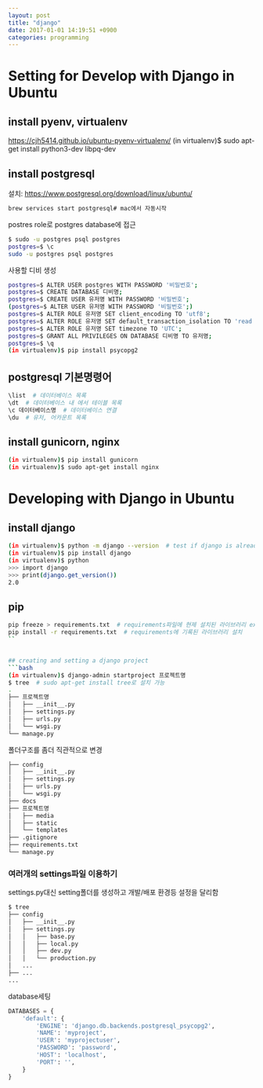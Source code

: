 ```yaml
---
layout: post
title: "django"
date: 2017-01-01 14:19:51 +0900
categories: programming
---
```


# Setting for Develop with Django in Ubuntu

## install pyenv, virtualenv
https://cjh5414.github.io/ubuntu-pyenv-virtualenv/
(in virtualenv)$ sudo apt-get install python3-dev libpq-dev

## install postgresql
설치: https://www.postgresql.org/download/linux/ubuntu/
```bash
brew services start postgresql# mac에서 자동시작
```

postres role로 postgres database에 접근
```bash
$ sudo -u postgres psql postgres
postgres=$ \c
sudo -u postgres psql postgres
```
사용할 디비 생성
```bash
postgres=$ ALTER USER postgres WITH PASSWORD '비밀번호';
postgres=$ CREATE DATABASE 디비명;
postgres=$ CREATE USER 유저명 WITH PASSWORD '비밀번호';
(postgres=$ ALTER USER 유저명 WITH PASSWORD '비밀번호';)
postgres=$ ALTER ROLE 유저명 SET client_encoding TO 'utf8';
postgres=$ ALTER ROLE 유저명 SET default_transaction_isolation TO 'read committed';
postgres=$ ALTER ROLE 유저명 SET timezone TO 'UTC';
postgres=$ GRANT ALL PRIVILEGES ON DATABASE 디비명 TO 유저명;
postgres=$ \q
(in virtualenv)$ pip install psycopg2
```

## postgresql 기본명령어
```bash
\list  # 데이터베이스 목록
\dt  # 데이터베이스 내 에서 테이블 목록
\c 데이터베이스명  # 데이터베이스 연결  
\du  # 유저, 어카운트 목록
```


## install gunicorn, nginx
```bash
(in virtualenv)$ pip install gunicorn
(in virtualenv)$ sudo apt-get install nginx
```

# Developing with Django in Ubuntu
## install django
```bash
(in virtualenv)$ python -m django --version  # test if django is already installed
(in virtualenv)$ pip install django
(in virtualenv)$ python
>>> import django
>>> print(django.get_version())
2.0
```

## pip
```bash
pip freeze > requirements.txt  # requirements파일에 현제 설치된 라이브러리 export
pip install -r requirements.txt  # requirements에 기록된 라이브러리 설치
``


## creating and setting a django project
```bash
(in virtualenv)$ django-admin startproject 프로젝트명
$ tree  # sudo apt-get install tree로 설치 가능
.
├── 프로젝트명     
│   ├── __init__.py  
│   ├── settings.py  
│   ├── urls.py      
│   └── wsgi.py      
└── manage.py        
```
폴더구조를 좀더 직관적으로 변경
```bash
├── config
│   ├── __init__.py
│   ├── settings.py  
│   ├── urls.py      
│   └── wsgi.py      
├── docs
├── 프로젝트명
│   ├── media
│   ├── static
│   └── templates      
├── .gitignore
├── requirements.txt
└── manage.py


```
### 여러개의 settings파일 이용하기
settings.py대신 setting폴더를 생성하고 개발/배포 환경등 설정을 달리함
```bash
$ tree
├── config
│   ├── __init__.py  
│   ├── settings.py
│   │   ├── base.py
│   │   ├── local.py  
│   │   ├── dev.py      
│   │   └── production.py
│   ...
├── ...
...
```

database세팅
```python
DATABASES = {
    'default': {
        'ENGINE': 'django.db.backends.postgresql_psycopg2',
        'NAME': 'myproject',
        'USER': 'myprojectuser',
        'PASSWORD': 'password',
        'HOST': 'localhost',
        'PORT': '',
    }
}
```
